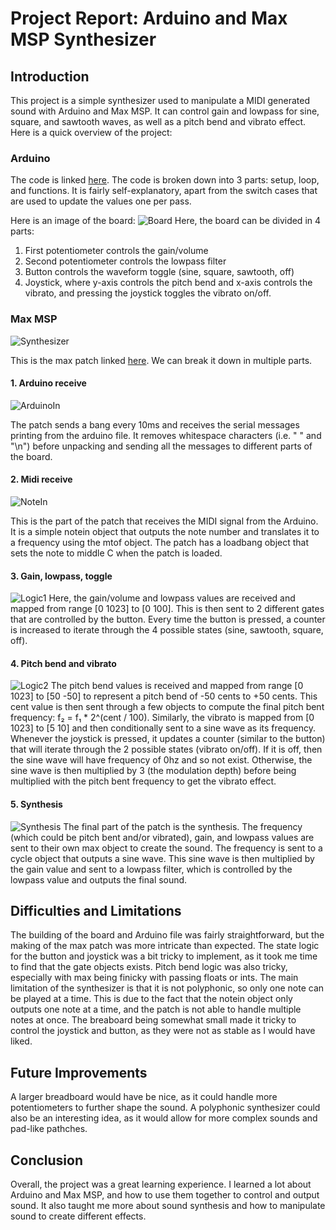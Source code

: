 # Project Report: Arduino and Max MSP Synthesizer

## Introduction
This project is a simple synthesizer used to manipulate a MIDI generated sound with Arduino and Max MSP. It can control gain and lowpass for sine, square, and sawtooth waves, as well as a pitch bend and vibrato effect. Here is a quick overview of the project:

### Arduino
The code is linked [here](synthesizer/synthesizer.ino). The code is broken down into 3 parts: setup, loop, and functions. It is fairly self-explanatory, apart from the switch cases that are used to update the values one per pass.

Here is an image of the board:
![Board](images/ArduinoBoard.png) 
Here, the board can be divided in 4 parts:
1. First potentiometer controls the gain/volume
2. Second potentiometer controls the lowpass filter
3. Button controls the waveform toggle (sine, square, sawtooth, off)
4. Joystick, where y-axis controls the pitch bend and x-axis controls the vibrato, and pressing the joystick toggles the vibrato on/off.

### Max MSP
![Synthesizer](images/Patch.png)

This is the max patch linked [here](synthesizer.maxpat). We can break it down in multiple parts.

#### 1. Arduino receive
![ArduinoIn](images/ArduinoIn.png)

The patch sends a bang every 10ms and receives the serial messages printing from the arduino file. It removes whitespace characters (i.e. " " and "\n") before unpacking and sending all the messages to different parts of the board.

#### 2. Midi receive
![NoteIn](images/NoteIn.png)

This is the part of the patch that receives the MIDI signal from the Arduino. It is a simple notein object that outputs the note number and translates it to a frequency using the mtof object. The patch has a loadbang object that sets the note to middle C when the patch is loaded.

#### 3. Gain, lowpass, toggle
![Logic1](images/Logic1.png)
Here, the gain/volume and lowpass values are received and mapped from range [0 1023] to [0 100]. This is then sent to 2 different gates that are controlled by the button. Every time the button is pressed, a counter is increased to iterate through the 4 possible states (sine, sawtooth, square, off).

#### 4. Pitch bend and vibrato
![Logic2](images/Logic2.png)
The pitch bend values is received and mapped from range [0 1023] to [50 -50] to represent a pitch bend of -50 cents to +50 cents. This cent value is then sent through a few objects to compute the final pitch bent frequency: f₂ = f₁ * 2^(cent / 100). 
Similarly, the vibrato is mapped from [0 1023] to [5 10] and then conditionally sent to a sine wave as its frequency. Whenever the joystick is pressed, it updates a counter (similar to the button) that will iterate through the 2 possible states (vibrato on/off). If it is off, then the sine wave will have frequency of 0hz and so not exist. Otherwise, the sine wave is then multiplied by 3 (the modulation depth) before being multiplied with the pitch bent frequency to get the vibrato effect.

#### 5. Synthesis
![Synthesis](images/SoundOut.png)
The final part of the patch is the synthesis. The frequency (which could be pitch bent and/or vibrated), gain, and lowpass values are sent to their own max object to create the sound. The frequency is sent to a cycle object that outputs a sine wave. This sine wave is then multiplied by the gain value and sent to a lowpass filter, which is controlled by the lowpass value and outputs the final sound.

## Difficulties and Limitations
The building of the board and Arduino file was fairly straightforward, but the making of the max patch was more intricate than expected. The state logic for the button and joystick was a bit tricky to implement, as it took me time to find that the gate objects exists. Pitch bend logic was also tricky, especially with max being finicky with passing floats or ints. The main limitation of the synthesizer is that it is not polyphonic, so only one note can be played at a time. This is due to the fact that the notein object only outputs one note at a time, and the patch is not able to handle multiple notes at once. The breaboard being somewhat small made it tricky to control the joystick and button, as they were not as stable as I would have liked.

## Future Improvements
A larger breadboard would have be nice, as it could handle more potentiometers to further shape the sound. A polyphonic synthesizer could also be an interesting idea, as it would allow for more complex sounds and pad-like pathches.

## Conclusion
Overall, the project was a great learning experience. I learned a lot about Arduino and Max MSP, and how to use them together to control and output sound. It also taught me more about sound synthesis and how to manipulate sound to create different effects.